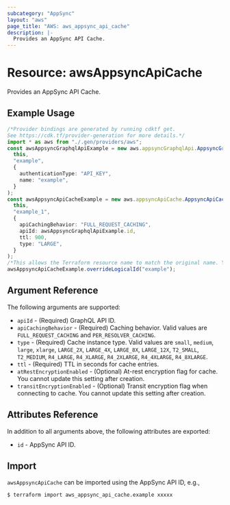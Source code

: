 ```yaml
---
subcategory: "AppSync"
layout: "aws"
page_title: "AWS: aws_appsync_api_cache"
description: |-
  Provides an AppSync API Cache.
---
```


# Resource: awsAppsyncApiCache

Provides an AppSync API Cache.

## Example Usage

```typescript
/*Provider bindings are generated by running cdktf get.
See https://cdk.tf/provider-generation for more details.*/
import * as aws from "./.gen/providers/aws";
const awsAppsyncGraphqlApiExample = new aws.appsyncGraphqlApi.AppsyncGraphqlApi(
  this,
  "example",
  {
    authenticationType: "API_KEY",
    name: "example",
  }
);
const awsAppsyncApiCacheExample = new aws.appsyncApiCache.AppsyncApiCache(
  this,
  "example_1",
  {
    apiCachingBehavior: "FULL_REQUEST_CACHING",
    apiId: awsAppsyncGraphqlApiExample.id,
    ttl: 900,
    type: "LARGE",
  }
);
/*This allows the Terraform resource name to match the original name. You can remove the call if you don't need them to match.*/
awsAppsyncApiCacheExample.overrideLogicalId("example");

```

## Argument Reference

The following arguments are supported:

* `apiId` - (Required) GraphQL API ID.
* `apiCachingBehavior` - (Required) Caching behavior. Valid values are `FULL_REQUEST_CACHING` and `PER_RESOLVER_CACHING`.
* `type` - (Required) Cache instance type. Valid values are `small`, `medium`, `large`, `xlarge`, `LARGE_2X`, `LARGE_4X`, `LARGE_8X`, `LARGE_12X`, `T2_SMALL`, `T2_MEDIUM`, `R4_LARGE`, `R4_XLARGE`, `R4_2XLARGE`, `R4_4XLARGE`, `R4_8XLARGE`.
* `ttl` - (Required) TTL in seconds for cache entries.
* `atRestEncryptionEnabled` - (Optional) At-rest encryption flag for cache. You cannot update this setting after creation.
* `transitEncryptionEnabled` - (Optional) Transit encryption flag when connecting to cache. You cannot update this setting after creation.

## Attributes Reference

In addition to all arguments above, the following attributes are exported:

* `id` - AppSync API ID.

## Import

`awsAppsyncApiCache` can be imported using the AppSync API ID, e.g.,

```console
$ terraform import aws_appsync_api_cache.example xxxxx
```
